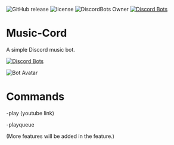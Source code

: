 
![GitHub release](https://img.shields.io/github/release/JGriffin34432/music-cord.svg)
![license](https://img.shields.io/github/license/JGriffin34432/Music-cord.svg)
![DiscordBots Owner](https://discordbots.org/api/widget/owner/426484739742892032.svg)
[![Discord Bots](https://discordbots.org/api/widget/lib/426484739742892032.svg?noavatar=true)](https://discordbots.org/bot/426484739742892032)

# Music-Cord
A simple Discord music bot.

[![Discord Bots](https://discordbots.org/api/widget/426484739742892032.svg)](https://discordbots.org/bot/426484739742892032)

![Bot Avatar](http://i68.tinypic.com/2yn008h.png)

# Commands

-play (youtube link)

-playqueue

(More features will be added in the feature.)
